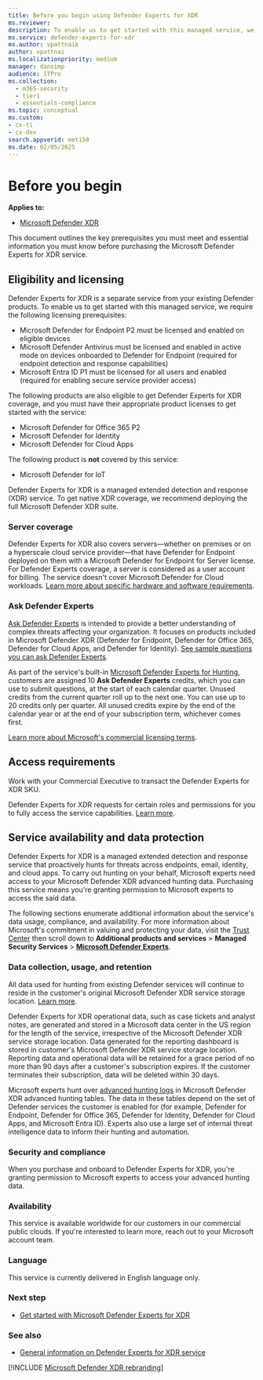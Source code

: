 ```yaml
---
title: Before you begin using Defender Experts for XDR
ms.reviewer:
description: To enable us to get started with this managed service, we require the following licensing prerequisites
ms.service: defender-experts-for-xdr
ms.author: vpattnaik
author: vpattnai
ms.localizationpriority: medium
manager: dansimp
audience: ITPro
ms.collection:
  - m365-security
  - tier1
  - essentials-compliance
ms.topic: conceptual
ms.custom: 
- cx-ti
- cx-dex
search.appverid: met150
ms.date: 02/05/2025
---
```


# Before you begin

**Applies to:**

- [Microsoft Defender XDR](microsoft-365-defender.md)

This document outlines the key prerequisites you must meet and essential information you must know before purchasing the Microsoft Defender Experts for XDR service.

## Eligibility and licensing

Defender Experts for XDR is a separate service from your existing Defender products. To enable us to get started with this managed service, we require the following licensing prerequisites:

- Microsoft Defender for Endpoint P2 must be licensed and enabled on eligible devices
- Microsoft Defender Antivirus must be licensed and enabled in active mode on devices onboarded to Defender for Endpoint (required for endpoint detection and response capabilities)
- Microsoft Entra ID P1 must be licensed for all users and enabled (required for enabling secure service provider access)

The following products are also eligible to get Defender Experts for XDR coverage, and you must have their appropriate product licenses to get started with the service:

- Microsoft Defender for Office 365 P2
- Microsoft Defender for Identity
- Microsoft Defender for Cloud Apps

The following product is **not** covered by this service:

- Microsoft Defender for IoT

Defender Experts for XDR is a managed extended detection and response (XDR) service. To get native XDR coverage, we recommend deploying the full Microsoft Defender XDR suite.

### Server coverage

Defender Experts for XDR also covers servers—whether on premises or on a hyperscale cloud service provider—that have Defender for Endpoint deployed on them with a Microsoft Defender for Endpoint for Server license. For Defender Experts coverage, a server is considered as a user account for billing. The service doesn't cover Microsoft Defender for Cloud workloads.
[Learn more about specific hardware and software requirements](/defender-endpoint/minimum-requirements).

### Ask Defender Experts

[Ask Defender Experts](experts-on-demand.md) is intended to provide a better understanding of complex threats affecting your organization. It focuses on products included in Microsoft Defender XDR (Defender for Endpoint, Defender for Office 365, Defender for Cloud Apps, and Defender for Identity). [See sample questions you can ask Defender Experts](experts-on-demand#sample-questions-you-can-ask-from-defender-experts.md).

As part of the service's built-in [Microsoft Defender Experts for Hunting](defender-experts-for-hunting.md), customers are assigned 10 **Ask Defender Experts** credits, which you can use to submit questions, at the start of each calendar quarter. Unused credits from the current quarter roll up to the next one. You can use up to 20 credits only per quarter. All unused credits expire by the end of the calendar year or at the end of your subscription term, whichever comes first.

[Learn more about Microsoft's commercial licensing terms](https://www.microsoft.com/licensing/terms/productoffering/Microsoft365/MCA).

## Access requirements

Work with your Commercial Executive to transact the Defender Experts for XDR SKU.

Defender Experts for XDR requests for certain roles and permissions for you to fully access the service capabilities. [Learn more](dex-xdr-permissions.md).

## Service availability and data protection

Defender Experts for XDR is a managed extended detection and response service that proactively hunts for threats across endpoints, email, identity, and cloud apps. To carry out hunting on your behalf, Microsoft experts need access to your Microsoft Defender XDR advanced hunting data. Purchasing this service means you're granting permission to Microsoft experts to access the said data.

The following sections enumerate additional information about the service's data usage, compliance, and availability. For more information about Microsoft's commitment in valuing and protecting your data, visit the [Trust Center](https://www.microsoft.com/en-us/trust-center/product-overview) then scroll down to **Additional products and services** > **Managed Security Services** > **[Microsoft Defender Experts](https://aka.ms/trustcenter-defenderexperts)**.

### Data collection, usage, and retention

All data used for hunting from existing Defender services will continue to reside in the customer's original Microsoft Defender XDR service storage location. [Learn more](/microsoft-365/enterprise/o365-data-locations).

Defender Experts for XDR operational data, such as case tickets and analyst notes, are generated and stored in a Microsoft data center in the US region for the length of the service, irrespective of the Microsoft Defender XDR service storage location. Data generated for the reporting dashboard is stored in customer's Microsoft Defender XDR service storage location. Reporting data and operational data will be retained for a grace period of no more than 90 days after a customer's subscription expires. If the customer terminates their subscription, data will be deleted within 30 days.

Microsoft experts hunt over [advanced hunting logs](advanced-hunting-schema-tables.md) in Microsoft Defender XDR advanced hunting tables. The data in these tables depend on the set of Defender services the customer is enabled for (for example, Defender for Endpoint, Defender for Office 365, Defender for Identity, Defender for Cloud Apps, and Microsoft Entra ID). Experts also use a large set of internal threat intelligence data to inform their hunting and automation.

### Security and compliance

When you purchase and onboard to Defender Experts for XDR, you're granting permission to Microsoft experts to access your advanced hunting data.

### Availability

This service is available worldwide for our customers in our commercial public clouds. If you're interested to learn more, reach out to your Microsoft account team.

### Language

This service is currently delivered in English language only.

### Next step

- [Get started with Microsoft Defender Experts for XDR](get-started-xdr.md)

### See also

- [General information on Defender Experts for XDR service](frequently-asked-questions.md)

[!INCLUDE [Microsoft Defender XDR rebranding](../includes/defender-m3d-techcommunity.md)]
